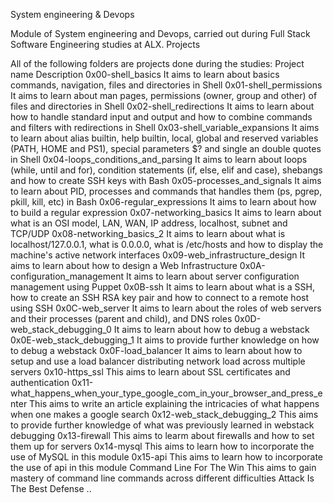 System engineering & Devops

Module of System engineering and Devops, carried out during Full Stack Software Engineering studies at ALX.
Projects

All of the following folders are projects done during the studies:
Project name 	Description
0x00-shell_basics 	It aims to learn about basics commands, navigation, files and directories in Shell
0x01-shell_permissions 	It aims to learn about man pages, permissions (owner, group and other) of files and directories in Shell
0x02-shell_redirections 	It aims to learn about how to handle standard input and output and how to combine commands and filters with redirections in Shell
0x03-shell_variable_expansions 	It aims to learn about alias builtin, help builtin, local, global and reserved variables (PATH, HOME and PS1), special parameters $? and single an double quotes in Shell
0x04-loops_conditions_and_parsing 	It aims to learn about loops (while, until and for), condition statements (if, else, elif and case), shebangs and how to create SSH keys with Bash
0x05-processes_and_signals 	It aims to learn about PID, processes and commands that handles them (ps, pgrep, pkill, kill, etc) in Bash
0x06-regular_expressions 	It aims to learn about how to build a regular expression
0x07-networking_basics 	It aims to learn about what is an OSI model, LAN, WAN, IP address, localhost, subnet and TCP/UDP
0x08-networking_basics_2 	It aims to learn about what is localhost/127.0.0.1, what is 0.0.0.0, what is /etc/hosts and how to display the machine's active network interfaces
0x09-web_infrastructure_design 	It aims to learn about how to design a Web Infrastructure
0x0A-configuration_management 	It aims to learn about server configuration management using Puppet
0x0B-ssh 	It aims to learn about what is a SSH, how to create an SSH RSA key pair and how to connect to a remote host using SSH
0x0C-web_server 	It aims to learn about the roles of web servers and their processes (parent and child), and DNS roles
0x0D-web_stack_debugging_0 	It aims to learn about how to debug a webstack
0x0E-web_stack_debugging_1 	It aims to provide further knowledge on how to debug a webstack
0x0F-load_balancer 	It aims to learn about how to setup and use a load balancer distributing network load across multiple servers
0x10-https_ssl 	This aims to learn about SSL certificates and authentication
0x11-what_happens_when_your_type_google_com_in_your_browser_and_press_enter 	This aims to write an article explaining the intricacies of what happens when one makes a google search
0x12-web_stack_debugging_2 	This aims to provide further knowledge of what was previously learned in webstack debugging
0x13-firewall 	This aims to learm about firewalls and how to set them up for servers
0x14-mysql 	This aims to learn how to incorporate the use of MySQL in this module
0x15-api 	This aims to learn how to incorporate the use of api in this module
Command Line For The Win 	This aims to gain mastery of command line commands across different difficulties
Attack Is The Best Defense 	..
